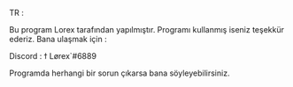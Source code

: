 TR :

Bu program Lorex tarafından yapılmıştır.
Programı kullanmış iseniz teşekkür ederiz.
Bana ulaşmak için :

Discord : ϯ Lørex`#6889

Programda herhangi bir sorun çıkarsa bana söyleyebilirsiniz.

